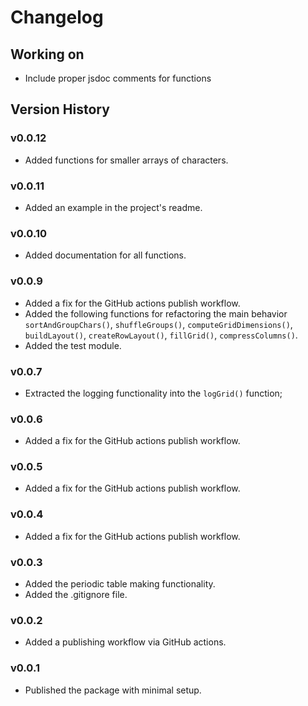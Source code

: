 # Changelog

## Working on

- Include proper jsdoc comments for functions

## Version History

### v0.0.12

- Added functions for smaller arrays of characters.

### v0.0.11

- Added an example in the project's readme.

### v0.0.10

- Added documentation for all functions.

### v0.0.9

- Added a fix for the GitHub actions publish workflow.
- Added the following functions for refactoring the main behavior
  `sortAndGroupChars()`, `shuffleGroups()`, `computeGridDimensions()`,
  `buildLayout()`, `createRowLayout()`, `fillGrid()`, `compressColumns()`.
- Added the test module.

### v0.0.7

- Extracted the logging functionality into the `logGrid()` function;

### v0.0.6

- Added a fix for the GitHub actions publish workflow.

### v0.0.5

- Added a fix for the GitHub actions publish workflow.

### v0.0.4

- Added a fix for the GitHub actions publish workflow.

### v0.0.3

- Added the periodic table making functionality.
- Added the .gitignore file.

### v0.0.2

- Added a publishing workflow via GitHub actions.

### v0.0.1

- Published the package with minimal setup.
